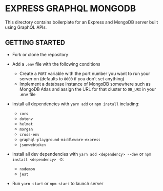# EXPRESS GRAPHQL MONGODB

This directory contains boilerplate for an Express and MongoDB server built using GraphQL APIs.

## GETTING STARTED

- Fork or clone the repository
- Add a `.env` file with the following conditions
  - Create a `PORT` variable with the port number you want to run your server on (defaults to `8000` if you don't set anything)
  - Implement a database instance of MongoDB somewhere such as MongoDB Atlas and assign the URL for that cluster to `DB_URI` in your .env file
- Install all dependencies with `yarn add` or `npm install` including:

  - `cors`
  - `dotenv`
  - `helmet`
  - `morgan`
  - `cross-env`
  - `graphql-playground-middleware-express`
  - `jsonwebtoken`

- Install all dev dependencies with `yarn add <dependency> --dev` or `npm install <dependency> -D`:

  - `nodemon`
  - `jest`

- Run `yarn start` or `npm start` to launch server
